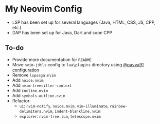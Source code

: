 # My Neovim Config

- LSP has been set up for several languages (Java, HTML, CSS, JS, CPP, etc.)
- DAP has been set up for Java, Dart and soon CPP

## To-do

- Provide more documentation for `README`
- Move `nvim-jdtls` config to `lua\plugins` directory using [@pavva91 configuration](https://github.com/mfussenegger/nvim-jdtls/wiki/Sample-Configurations#pavva91-configuration)
- Remove `lspsaga.nvim`
- Add `noice.nvim`
- Add `nvim-treesitter-context`
- Add `incline.nvim`
- Add `symbols-outline.nvim`
- Refactor:
  - `ui`: `nvim-notify`, `noice.nvim`, `vim-illuminate`, `rainbow-delimiters.nvim`, `indent-blankline.nvim`
  - `explorer`: `nvim-tree.lua`, `telescope.nvim`

